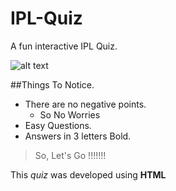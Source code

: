 # IPL-Quiz
A fun interactive IPL Quiz.

![alt text](https://etimg.etb2bimg.com/photo/74508790.cms)

##Things To Notice.
- There are no negative points.
  - So No Worries
- Easy Questions.
- Answers in 3 letters Bold.

> So, Let's Go !!!!!!!



This *quiz* was developed using **HTML**



